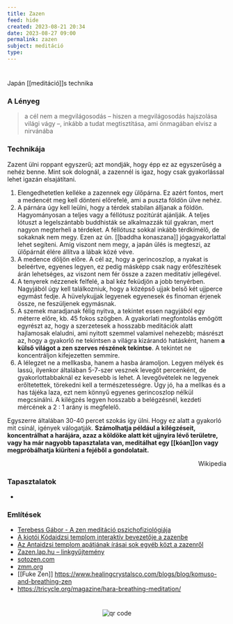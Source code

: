 ```yaml
---
title: Zazen
feed: hide
created: 2023-08-21 20:34
date: 2023-08-27 09:00
permalink: zazen
subject: meditáció
type: 
---
```

#
Japán [[meditáció]]s technika

### A Lényeg

> a cél nem a megvilágosodás – hiszen a megvilágosodás hajszolása világi vágy –, inkább a tudat megtisztítása, ami önmagában elvisz a nirvánába

### Technikája

Zazent ülni roppant egyszerű; azt mondják, hogy épp ez az egyszerűség a nehéz benne. Mint sok dolognál, a zazennél is igaz, hogy csak gyakorlással lehet igazán elsajátítani.

1.  Elengedhetetlen kelléke a zazennek egy ülőpárna. Ez azért fontos, mert a medencét meg kell dönteni előrefelé, ami a puszta földön ülve nehéz.
2.  A párnára úgy kell leülni, hogy a térdek stabilan álljanak a földön. Hagyományosan a teljes vagy a féllótusz pozitúrát ajánlják. A teljes lótuszt a legelszántabb buddhisták se alkalmazzák túl gyakran, mert nagyon megterheli a térdeket. A féllótusz sokkal inkább térdkímélő, de sokaknak nem megy. Ezen az ún. [[baddha konaszana]] jógagyakorlattal lehet segíteni. Amíg viszont nem megy, a japán ülés is megteszi, az ülőpárnát élére állítva a lábak közé véve.
3.  A medence dőljön előre. A cél az, hogy a gerincoszlop, a nyakat is beleértve, egyenes legyen, ez pedig másképp csak nagy erőfeszítések árán lehetséges, az viszont nem fér össze a zazen meditatív jellegével.
4.  A tenyerek nézzenek felfelé, a bal kéz feküdjön a jobb tenyérben. Nagyjából úgy kell találkozniuk, hogy a középső ujjak belső két ujjperce egymást fedje. A hüvelykujjak legyenek egyenesek és finoman érjenek össze, ne feszüljenek egymásnak.
5.  A szemek maradjanak félig nyitva, a tekintet essen nagyjából egy méterre előre, kb. 45 fokos szögben. A gyakorlati megfontolás emögött egyrészt az, hogy a szerzetesek a hosszabb meditációk alatt hajlamosak elaludni, ami nyitott szemmel valamivel nehezebb; másrészt az, hogy a gyakorló ne tekintsen a világra kizárandó hatásként, hanem **a külső világot a zen szerves részének tekintse**. A tekintet ne koncentráljon kifejezetten semmire.
6.  A lélegzet ne a mellkasba, hanem a hasba áramoljon. Legyen mélyek és lassú, ilyenkor általában 5-7-szer vesznek levegőt percenként, de gyakorlottabbaknál ez kevesebb is lehet. A levegővételek ne legyenek erőltetettek, törekedni kell a természetességre. Úgy jó, ha a mellkas és a has tájéka laza, ezt nem könnyű egyenes gerincoszlop nélkül megcsinálni. A kilégzés legyen hosszabb a belégzésnél, kezdeti mércének a 2 : 1 arány is megfelelő.

Egyszerre általában 30-40 percet szokás így ülni. Hogy ez alatt a gyakorló mit csinál, igények válogatják. **Számolhatja például a kilégzéseit, koncentrálhat a harájára, azaz a köldöke alatt két ujjnyira lévő területre, vagy ha már nagyobb tapasztalata van, meditálhat egy [[kóan]]on vagy megpróbálhatja kiüríteni a fejéből a gondolatait.**

<p style="text-align: right;">Wikipedia</p>

### Tapasztalatok

- 

### Említések

-   [Terebess Gábor - A zen meditáció pszichofiziológiája](http://www.terebess.hu/terebessgabor/zenpszicho.html)
-   [A kiotói Kódaidzsi templom interaktív bevezetője a zazenbe](http://www.do-not-zzz.com/)
-   [Az Antaidzsi templom apátjának írásai sok egyéb közt a zazenről](http://antaiji.dogen-zen.de/eng/adult0.shtml)
-   [Zazen.lap.hu – linkgyűjtemény](http://zazen.lap.hu/)
-   [sotozen.com](https://www.sotozen.com/eng/practice/zazen/howto/index.html)
-   [zmm.org](https://zmm.org/teachings-and-training/meditation-instructions/)
-   [[Fuke Zen]] https://www.healingcrystalsco.com/blogs/blog/komuso-and-breathing-zen
-   https://tricycle.org/magazine/hara-breathing-meditation/


#
<p style="text-align: center;"><img src="https://chart.googleapis.com/chart?cht=qr&chl=https://notes.andrasdenes.com/zazen&chs=180x180&choe=UTF-8&chld=L|2" alt="qr code"></p>

